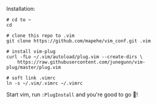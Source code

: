 Installation:

```
# cd to ~
cd

# clone this repo to .vim
git clone https://github.com/mapehe/vim_conf.git .vim

# install vim-plug
curl -fLo ~/.vim/autoload/plug.vim --create-dirs \
    https://raw.githubusercontent.com/junegunn/vim-plug/master/plug.vim

# soft link .vimrc
ln -s ~/.vim/.vimrc ~/.vimrc
```

Start vim, run `:PlugInstall` and you're good to go 💎!

